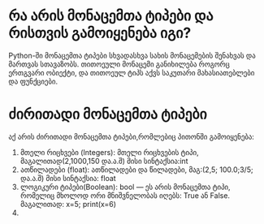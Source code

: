 # რა არის მონაცემთა ტიპები და რისთვის გამოიყენება იგი?
Python-ში მონაცემთა ტიპები სხვადასხვა სახის მონაცემების შენახვას და მართვას სთავაზობს. თითოეული მონაცემი განიხილება როგორც ერთგვარი ობიექტი, და თითოეულ ტიპს აქვს საკუთარი მახასიათებლები და ფუნქციები.


# ძირითადი მონაცემთა ტიპები

აქ არის ძირითადი მონაცემთა ტიპები,რომლებიც პითონში გამოიყენება:
1. მთელი რიცხვები (Integers): მთელი რიცხვების ტიპი, მაგალითად(2,1000,150 და.ა.შ) მისი სინტაქსია:int 
2. ათწილადები (float): ათწილადები და წილადები, მაგ:(2,5; 100.0;3/5; და.ა.შ) მისი სინტაქსია: float
3. ლოგიკური ტიპები(Boolean): bool — ეს არის მონაცემთა ტიპი, რომელიც მხოლოდ ორი მნიშვნელობას იღებს: True ან False. მაგალითად: x=5; print(x=6)
4. 
